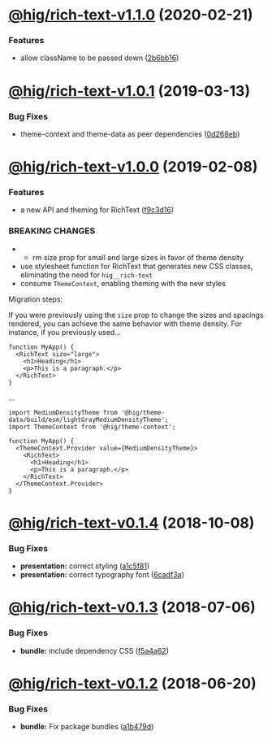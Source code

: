 # [@hig/rich-text-v1.1.0](https://github.com/Autodesk/hig/compare/@hig/rich-text@1.0.1...@hig/rich-text@1.1.0) (2020-02-21)


### Features

* allow className to be passed down ([2b6bb16](https://github.com/Autodesk/hig/commit/2b6bb16))

# [@hig/rich-text-v1.0.1](https://github.com/Autodesk/hig/compare/@hig/rich-text@1.0.0...@hig/rich-text@1.0.1) (2019-03-13)


### Bug Fixes

* theme-context and theme-data as peer dependencies ([0d268eb](https://github.com/Autodesk/hig/commit/0d268eb))

# [@hig/rich-text-v1.0.0](https://github.com/Autodesk/hig/compare/@hig/rich-text@0.1.4...@hig/rich-text@1.0.0) (2019-02-08)


### Features

* a new API and theming for RichText ([f9c3d16](https://github.com/Autodesk/hig/commit/f9c3d16))


### BREAKING CHANGES

* * rm size prop for small and large sizes in favor of theme density
* use stylesheet function for RichText that generates new CSS classes,
eliminating the need for `hig__rich-text`
* consume `ThemeContext`, enabling theming with the new styles

Migration steps:

If you were previously using the `size` prop to change the sizes and
spacings rendered, you can achieve the same behavior with theme density.
For instance, if you previously used...

```
function MyApp() {
  <RichText size="large">
    <h1>Heading</h1>
    <p>This is a paragraph.</p>
  </RichText>
}
```

...

```
import MediumDensityTheme from '@hig/theme-data/build/esm/lightGrayMediumDensityTheme';
import ThemeContext from '@hig/theme-context';

function MyApp() {
  <ThemeContext.Provider value={MediumDensityTheme}>
    <RichText>
      <h1>Heading</h1>
      <p>This is a paragraph.</p>
    </RichText>
  </ThemeContext.Provider>
}
```

# [@hig/rich-text-v0.1.4](https://github.com/Autodesk/hig/compare/@hig/rich-text@0.1.3...@hig/rich-text@0.1.4) (2018-10-08)


### Bug Fixes

* **presentation:** correct styling ([a1c5f81](https://github.com/Autodesk/hig/commit/a1c5f81))
* **presentation:** correct typography font ([6cadf3a](https://github.com/Autodesk/hig/commit/6cadf3a))

<a name="@hig/rich-text-v0.1.3"></a>
# [@hig/rich-text-v0.1.3](https://github.com/Autodesk/hig/compare/@hig/rich-text@0.1.2...@hig/rich-text@0.1.3) (2018-07-06)


### Bug Fixes

* **bundle:** include dependency CSS ([f5a4a62](https://github.com/Autodesk/hig/commit/f5a4a62))

<a name="@hig/rich-text-v0.1.2"></a>
# [@hig/rich-text-v0.1.2](https://github.com/Autodesk/hig/compare/@hig/rich-text@0.1.1...@hig/rich-text@0.1.2) (2018-06-20)


### Bug Fixes

* **bundle:** Fix package bundles ([a1b479d](https://github.com/Autodesk/hig/commit/a1b479d))
